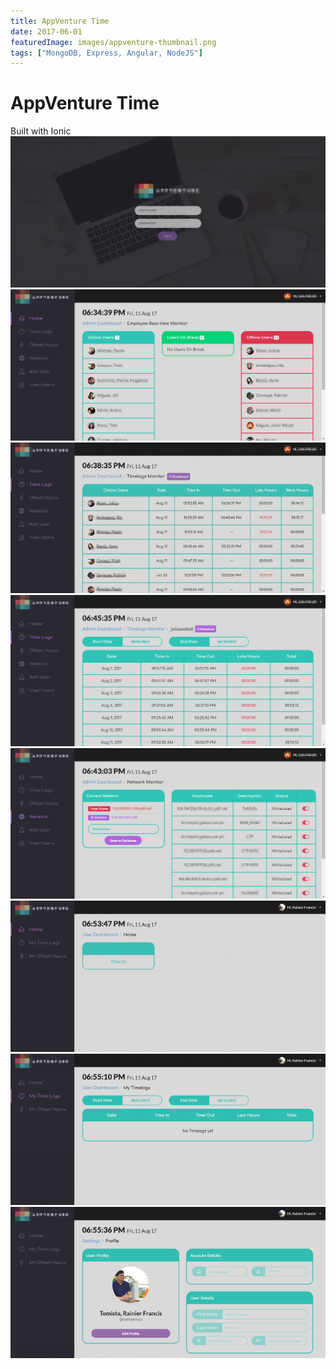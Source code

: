 ```yaml
---
title: AppVenture Time
date: 2017-06-01
featuredImage: images/appventure-thumbnail.png
tags: ["MongoDB, Express, Angular, NodeJS"]
---
```


AppVenture Time
============
Built with Ionic
![Login Page](images/appventure-login.png)
![Home, Admin Dashboard](images/appventure-admin-home.png)
![Timelogs Monitor, Admin Dashboard](images/appventure-admin-timelogs.png)
![Employee Timelog, Admin Dashboard](images/appventure-admin-timelog.png)
![Network Monitors, Admin Dashboard](images/appventure-admin-network.png)
![Home, Employee Dashboard](images/appventure-employee-home.png)
![My Timelogs, Employee Dashboard](images/appventure-employee-timelogs.png)
![Settings, Employee Dashboard](images/appventure-employee-settings.png)






